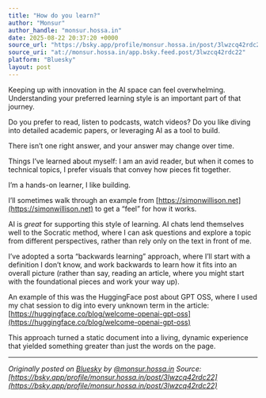 ```yaml
---
title: "How do you learn?"
author: "Monsur"
author_handle: "monsur.hossa.in"
date: 2025-08-22 20:37:20 +0000
source_url: "https://bsky.app/profile/monsur.hossa.in/post/3lwzcq42rdc22"
source_uri: "at://monsur.hossa.in/app.bsky.feed.post/3lwzcq42rdc22"
platform: "Bluesky"
layout: post
---
```


Keeping up with innovation in the AI space can feel overwhelming. Understanding your preferred learning style is an important part of that journey.

Do you prefer to read, listen to podcasts, watch videos? Do you like diving into detailed academic papers, or leveraging AI as a tool to build.

There isn’t one right answer, and your answer may change over time.

Things I’ve learned about myself: I am an avid reader, but when it comes to technical topics, I prefer visuals that convey how pieces fit together.

I’m a hands-on learner, I like building.

I’ll sometimes walk through an example from [https://simonwillison.net](https://simonwillison.net) to get a “feel” for how it works.

AI is _great_ for supporting this style of learning. AI chats lend themselves well to the Socratic method, where I can ask questions and explore a topic from different perspectives, rather than rely only on the text in front of me.

I’ve adopted a sorta “backwards learning” approach, where I’ll start with a definition I don’t know, and work backwards to learn how it fits into an overall picture (rather than say, reading an article, where you might start with the foundational pieces and work your way up).

An example of this was the HuggingFace post about GPT OSS, where I used my chat session to dig into every unknown term in the article: [https://huggingface.co/blog/welcome-openai-gpt-oss](https://huggingface.co/blog/welcome-openai-gpt-oss)

This approach turned a static document into a living, dynamic experience that yielded something greater than just the words on the page.

<!--more-->

---

*Originally posted on [Bluesky](https://bsky.app/profile/monsur.hossa.in/post/3lwzcq42rdc22) by [@monsur.hossa.in](https://bsky.app/profile/monsur.hossa.in)*
*Source: [https://bsky.app/profile/monsur.hossa.in/post/3lwzcq42rdc22](https://bsky.app/profile/monsur.hossa.in/post/3lwzcq42rdc22)*
